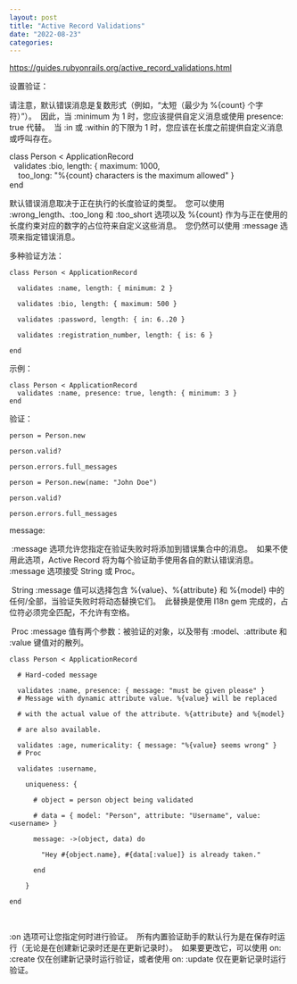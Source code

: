 ```yaml
---
layout: post
title: "Active Record Validations"
date: "2022-08-23"
categories: 
---
```

<p><a href="https://guides.rubyonrails.org/active_record_validations.html">https://guides.rubyonrails.org/active_record_validations.html</a></p>

<p>设置验证：</p>

<p>请注意，默认错误消息是复数形式（例如，&ldquo;太短（最少为 %{count} 个字符）&rdquo;）。&nbsp; 因此，当 :minimum 为 1 时，您应该提供自定义消息或使用 presence: true 代替。&nbsp; 当 :in 或 :within 的下限为 1 时，您应该在长度之前提供自定义消息或呼叫存在。</p>

<p>class Person &lt; ApplicationRecord<br />
&nbsp; validates :bio, length: { maximum: 1000,<br />
&nbsp;&nbsp;&nbsp; too_long: &quot;%{count} characters is the maximum allowed&quot; }<br />
end</p>

<p>默认错误消息取决于正在执行的长度验证的类型。&nbsp; 您可以使用 :wrong_length、:too_long 和 :too_short 选项以及 %{count} 作为与正在使用的长度约束对应的数字的占位符来自定义这些消息。&nbsp; 您仍然可以使用 :message 选项来指定错误消息。</p>

<p>多种验证方法：</p>

<pre>
<code>class Person &lt; ApplicationRecord

&nbsp; validates :name, length: { minimum: 2 }

&nbsp; validates :bio, length: { maximum: 500 }

&nbsp; validates :password, length: { in: 6..20 }

&nbsp; validates :registration_number, length: { is: 6 }

end</code></pre>

<p>示例：</p>

<pre>
<code>class Person &lt; ApplicationRecord
&nbsp; validates :name, presence: true, length: { minimum: 3 }
end</code></pre>

<p>验证：</p>

<pre>
<code>person = Person.new

person.valid?

person.errors.full_messages

person = Person.new(name: &quot;John Doe&quot;)

person.valid?

person.errors.full_messages</code></pre>

<p>message:</p>

<p>&nbsp;:message 选项允许您指定在验证失败时将添加到错误集合中的消息。&nbsp; 如果不使用此选项，Active Record 将为每个验证助手使用各自的默认错误消息。&nbsp; :message 选项接受 String 或 Proc。</p>

<p>&nbsp;String :message 值可以选择包含 %{value}、%{attribute} 和 %{model} 中的任何/全部，当验证失败时将动态替换它们。&nbsp; 此替换是使用 I18n gem 完成的，占位符必须完全匹配，不允许有空格。</p>

<p>&nbsp;Proc :message 值有两个参数：被验证的对象，以及带有 :model、:attribute 和 :value 键值对的散列。</p>

<pre>
<code>class Person &lt; ApplicationRecord

&nbsp; # Hard-coded message

&nbsp; validates :name, presence: { message: &quot;must be given please&quot; }
&nbsp; # Message with dynamic attribute value. %{value} will be replaced

&nbsp; # with the actual value of the attribute. %{attribute} and %{model}

&nbsp; # are also available.

&nbsp; validates :age, numericality: { message: &quot;%{value} seems wrong&quot; }
&nbsp; # Proc

&nbsp; validates :username,

&nbsp;&nbsp;&nbsp; uniqueness: {

&nbsp;&nbsp;&nbsp;&nbsp;&nbsp; # object = person object being validated

&nbsp;&nbsp;&nbsp;&nbsp;&nbsp; # data = { model: &quot;Person&quot;, attribute: &quot;Username&quot;, value: &lt;username&gt; }

&nbsp;&nbsp;&nbsp;&nbsp;&nbsp; message: -&gt;(object, data) do

&nbsp;&nbsp;&nbsp;&nbsp;&nbsp;&nbsp;&nbsp; &quot;Hey #{object.name}, #{data[:value]} is already taken.&quot;

&nbsp;&nbsp;&nbsp;&nbsp;&nbsp; end

&nbsp;&nbsp;&nbsp; }

end</code></pre>

<p>&nbsp;</p>

<p>:on 选项可让您指定何时进行验证。&nbsp; 所有内置验证助手的默认行为是在保存时运行（无论是在创建新记录时还是在更新记录时）。&nbsp; 如果要更改它，可以使用 on: :create 仅在创建新记录时运行验证，或者使用 on: :update 仅在更新记录时运行验证。</p>

